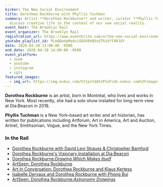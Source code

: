 ```yaml
---
kicker: The New Social Environment
title: Dorothea Rockburne with Phyllis Tuchman
summary: Artist **Dorothea Rockburne** and writer, curator **Phyllis Tuchman**
  discuss creative life in the context of our new social reality.
event_host: The Brooklyn Rail
event_organizer: The Brooklyn Rail
registration_url: https://www.eventbrite.com/e/the-new-social-environment-30-lyle-ashton-harris-mckenzie-wark-tickets-103168923026
youtube_playlist_id: PLmQDwVpMadcLGDOX9VN3sGTh2VYT4RJGY
date: 2020-04-28 13:00:00 -0500
end_date: 2020-04-28 14:00:00 -0500
event_platform:
  - zoom
  - youtube
  - instagram
  - igtv
featured_images:
  - img_url: https://img.evbuc.com/https%3A%2F%2Fcdn.evbuc.com%2Fimages%2F99205246%2F250527606728%2F1%2Foriginal.20200421-204356?h=2000&w=720&auto=format%2Ccompress&q=75&sharp=10&s=41ed5b545656746c0654796ed2e73e9f
---
```

**Dorothea Rockburne** is an artist, born in Montréal, who lives and works in New York. Most recently, she had a solo show installed for long-term view at Dia:Beacon in 2018.

**Phyllis Tuchman** is a New York-based art writer and art historian, has written for publications including Artforum, Art in America, Art and Auction, Artnet, Smithsonian, Vogue, and the New York Times.

### In the Rail

* [Dorothea Rockburne with David Levi Strauss & Christopher Bamford](https://brooklynrail.org/2011/07/art/dorothea-rockburne-with-david-levi-strauss-and-christopher-bamford)
* [Dorothea Rockburne's Visionary Installation at Dia:Beacon](https://brooklynrail.org/2019/07/1by1/Dorothea-Rockburnes-Visionary-Installation-at-DiaBeacon)
* [Dorothea Rockburne:*Drawing Which Makes Itself*](https://brooklynrail.org/2013/11/artseen/dorothea-rockburne-drawing-which-makes-itself)
* [ArtSeen: Dorothea Rockburne](https://brooklynrail.org/2018/10/artseen/Dorothea-Rockburne-1)
* [Art In Conversation: Dorothea Rockburne and Klaus Kertess](https://brooklynrail.org/2005/01/art/dorothea-rockburne-and-klaus-kertess)
* [Isabelle Dervaux and Dorothea Rockburne with Phong Bui](https://brooklynrail.org/2007/10/art/isabelle-dervaux-and-dorothea-rockburne-)
* [ArtSeen: Dorothea Rockburne:*Astronomy Drawings*](https://brooklynrail.org/2010/04/artseen/dorothea-rockburne-astronomy-drawings)
